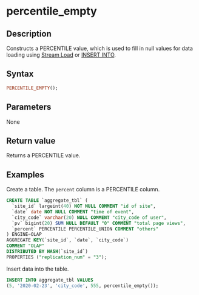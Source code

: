 ---
---

# percentile_empty

## Description

Constructs a PERCENTILE value, which is used to fill in null values for data loading using [Stream Load](../../../loading/StreamLoad.md) or [INSERT INTO](../../../loading/InsertInto.md).

## Syntax

```Haskell
PERCENTILE_EMPTY();
```

## Parameters

None

## Return value

Returns a PERCENTILE value.

## Examples

Create a table. The `percent` column is a PERCENTILE column.

```sql
CREATE TABLE `aggregate_tbl` (
  `site_id` largeint(40) NOT NULL COMMENT "id of site",
  `date` date NOT NULL COMMENT "time of event",
  `city_code` varchar(20) NULL COMMENT "city_code of user",
  `pv` bigint(20) SUM NULL DEFAULT "0" COMMENT "total page views",
  `percent` PERCENTILE PERCENTILE_UNION COMMENT "others"
) ENGINE=OLAP
AGGREGATE KEY(`site_id`, `date`, `city_code`)
COMMENT "OLAP"
DISTRIBUTED BY HASH(`site_id`)
PROPERTIES ("replication_num" = "3");
```

Insert data into the table.

```sql
INSERT INTO aggregate_tbl VALUES
(5, '2020-02-23', 'city_code', 555, percentile_empty());
```

